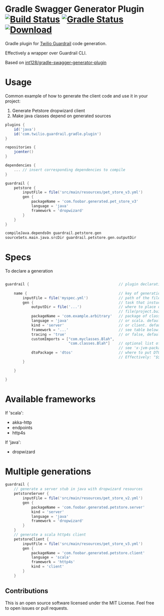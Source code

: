 # Gradle Swagger Generator Plugin [![Build Status](https://github.com/twilio/guardrail-gradle-plugin/workflows/CI/badge.svg)](https://github.com/twilio/guardrail-gradle-plugin/actions?query=workflow%3ACI) [![Gradle Status](https://gradleupdate.appspot.com/twilio/guardrail-gradle-plugin/status.svg)](https://gradleupdate.appspot.com/twilio/guardrail-gradle-plugin/status) [ ![Download](https://api.bintray.com/packages/twilio/releases/guardrail-gradle-plugin/images/download.svg) ](https://bintray.com/twilio/releases/guardrail-gradle-plugin/_latestVersion)

Gradle plugin for [Twilio Guardrail](https://github.com/twilio/guardrail) code generation.

Effectively a wrapper over Guardrail CLI. 

Based on [int128/gradle-swagger-generator-plugin](https://github.com/int128/gradle-swagger-generator-plugin)

Usage
======

Common example of how to generate the client code and use it in your project:

1. Generate Petstore dropwizard client
2. Make java classes depend on generated sources

```build.gradle
plugins {
    id('java')
    id('com.twilio.guardrail.gradle.plugin')
}

repositories {
    jcenter()
}

dependencies {
    ... // insert corresponding dependencies to compile
}

guardrail {
    petstore {
        inputFile = file('src/main/resources/pet_store_v3.yml')
        gen {
            packageName = 'com.foobar.generated.pet_store_v3'
            language = 'java'
            framework = 'dropwizard'
        } 
    }
}

compileJava.dependsOn guardrail.petstore.gen
sourceSets.main.java.srcDir guardrail.petstore.gen.outputDir
```

Specs
======

To declare a generation

```gradle

guardrail {                                         // plugin declaration
   
    name {                                          // key of generation, e.g. petstore, myService, etc. 
        inputFile = file('myspec.yml')              // path of the file
        gen {                                       // task that instucts generation
            outputDir = file('...')                 // where to place output. default is
                                                    // file(project.buildDir/'guardrail-sources')
            packageName = 'com.example.arbitrary'   // package of classes to be packaged
            language = 'java'                       // or scala. default 'scala'
            kind = 'server'                         // or client. default 'client'
            framework = '...'                       // see table below. default 'akka-http'
            tracing = 'true'                        // or false, default false. adds lightstep integration to service
            customImports = ["com.myclasses.Blah", 
                             "com.classes.Blah"]    // optional list of classes to be used in generation
                                                    // see 'x-jvm-package' or 'x-scala-package' extension
            dtoPackage = 'dtos'                     // where to put DTO objects. Where to put your client's DTOs. 
                                                    // Effectively: "$${packageName}.definitions.$${dtoPackage}"
        }    

    }

}

```

Available frameworks
====================

If 'scala':

- akka-http
- endpoints
- http4s

If 'java':

- dropwizard

Multiple generations
====================

```gradle
guardrail {
    // generate a server stub in java with dropwizard resources
    petstoreServer {
        inputFile = file('src/main/resources/pet_store_v2.yml')
        gen {
            packageName = 'com.foobar.generated.petstore.server'
            kind = 'server'
            language = 'java'
            framework = 'dropwizard'
        }
    }
    // generate a scala http4s client
    petstoreClient {
        inputFile = file('src/main/resources/pet_store_v3.yml')
        gen {
            packageName = 'com.foobar.generated.petstore.client'
            language = 'scala'
            framework = 'http4s'
            kind = 'client'
        } 
    }
```


## Contributions

This is an open source software licensed under the MIT License.
Feel free to open issues or pull requests.

